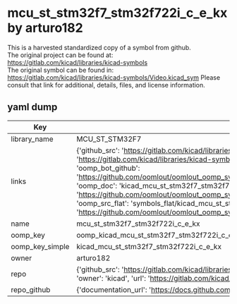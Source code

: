# mcu_st_stm32f7_stm32f722i_c_e_kx by arturo182  
This is a harvested standardized copy of a symbol from github.  
The original project can be found at:  
https://gitlab.com/kicad/libraries/kicad-symbols  
The original symbol can be found in:
https://gitlab.com/kicad/libraries/kicad-symbols/Video.kicad_sym
Please consult that link for additional, details, files, and license information.  
## yaml dump  
| Key | Value |  
| --- | --- |  
| library_name | MCU_ST_STM32F7 |  
| links | {'github_src': 'https://gitlab.com/kicad/libraries/kicad-symbols/Video.kicad_sym', 'github_src_repo': 'https://gitlab.com/kicad/libraries/kicad-symbols', 'oomp_bot': 'kicad_mcu_st_stm32f7_stm32f722i_c_e_kx/working', 'oomp_bot_github': 'https://github.com/oomlout/oomlout_oomp_symbol_bot/tree/main/kicad_mcu_st_stm32f7_stm32f722i_c_e_kx/working', 'oomp_doc': 'kicad_mcu_st_stm32f7_stm32f722i_c_e_kx/working', 'oomp_doc_github': 'https://github.com/oomlout/oomlout_oomp_symbol_doc/tree/main/kicad_mcu_st_stm32f7_stm32f722i_c_e_kx/working', 'oomp_src_flat': 'symbols_flat/kicad_mcu_st_stm32f7_stm32f722i_c_e_kx/working', 'oomp_src_flat_github': 'https://github.com/oomlout/oomlout_oomp_symbol_src/tree/main/kicad_mcu_st_stm32f7_stm32f722i_c_e_kx/working'} |  
| name | mcu_st_stm32f7_stm32f722i_c_e_kx |  
| oomp_key | oomp_kicad_mcu_st_stm32f7_stm32f722i_c_e_kx |  
| oomp_key_simple | kicad_mcu_st_stm32f7_stm32f722i_c_e_kx |  
| owner | arturo182 |  
| repo | {'github_src': 'https://gitlab.com/kicad/libraries/kicad-symbols/Video.kicad_sym', 'name': 'libraries/kicad-symbols', 'owner': 'kicad', 'url': 'https://gitlab.com/kicad/libraries/kicad-symbols'} |  
| repo_github | {'documentation_url': 'https://docs.github.com/rest/repos/repos#get-a-repository', 'message': 'Not Found'} |  

